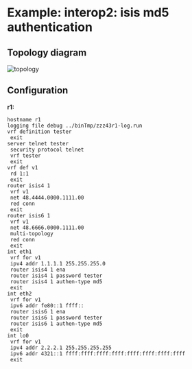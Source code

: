# Example: interop2: isis md5 authentication

## **Topology diagram**

![topology](/img/intop2-isis16.tst.png)

## **Configuration**

**r1:**
```
hostname r1
logging file debug ../binTmp/zzz43r1-log.run
vrf definition tester
 exit
server telnet tester
 security protocol telnet
 vrf tester
 exit
vrf def v1
 rd 1:1
 exit
router isis4 1
 vrf v1
 net 48.4444.0000.1111.00
 red conn
 exit
router isis6 1
 vrf v1
 net 48.6666.0000.1111.00
 multi-topology
 red conn
 exit
int eth1
 vrf for v1
 ipv4 addr 1.1.1.1 255.255.255.0
 router isis4 1 ena
 router isis4 1 password tester
 router isis4 1 authen-type md5
 exit
int eth2
 vrf for v1
 ipv6 addr fe80::1 ffff::
 router isis6 1 ena
 router isis6 1 password tester
 router isis6 1 authen-type md5
 exit
int lo0
 vrf for v1
 ipv4 addr 2.2.2.1 255.255.255.255
 ipv6 addr 4321::1 ffff:ffff:ffff:ffff:ffff:ffff:ffff:ffff
 exit
```
